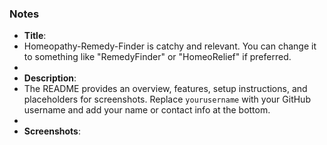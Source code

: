 ### Notes
- **Title**:
- Homeopathy-Remedy-Finder is catchy and relevant. You can change it to something like "RemedyFinder" or "HomeoRelief" if preferred.
- 
- **Description**:
- The README provides an overview, features, setup instructions, and placeholders for screenshots. Replace `yourusername` with your GitHub username and add your name or contact info at the bottom.
- 
- **Screenshots**: 
